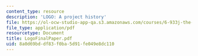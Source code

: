 ```yaml
---
content_type: resource
description: 'LOGO: A project history'
file: https://ol-ocw-studio-app-qa.s3.amazonaws.com/courses/6-933j-the-structure-of-engineering-revolutions-fall-2001/8a0d69bddf83f0ba5d91fe049e8dc110_LogoFinalPaper.pdf
file_type: application/pdf
resourcetype: Document
title: LogoFinalPaper.pdf
uid: 8a0d69bd-df83-f0ba-5d91-fe049e8dc110
---
```

